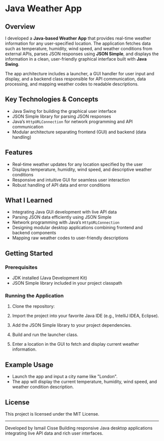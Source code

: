 # Java Weather App

## Overview

I developed a **Java-based Weather App** that provides real-time weather information for any user-specified location. The application fetches data such as temperature, humidity, wind speed, and weather conditions from external APIs, parses JSON responses using **JSON Simple**, and displays the information in a clean, user-friendly graphical interface built with **Java Swing**.

The app architecture includes a launcher, a GUI handler for user input and display, and a backend class responsible for API communication, data processing, and mapping weather codes to readable descriptions.

## Key Technologies & Concepts

- Java Swing for building the graphical user interface  
- JSON Simple library for parsing JSON responses  
- Java’s `HttpURLConnection` for network programming and API communication  
- Modular architecture separating frontend (GUI) and backend (data handling)  

## Features

- Real-time weather updates for any location specified by the user  
- Displays temperature, humidity, wind speed, and descriptive weather conditions  
- Responsive and intuitive GUI for seamless user interaction  
- Robust handling of API data and error conditions  

## What I Learned

- Integrating Java GUI development with live API data  
- Parsing JSON data efficiently using JSON Simple  
- Network programming with Java’s `HttpURLConnection`  
- Designing modular desktop applications combining frontend and backend components  
- Mapping raw weather codes to user-friendly descriptions  

## Getting Started

### Prerequisites

- JDK installed (Java Development Kit)  
- JSON Simple library included in your project classpath  

### Running the Application

1. Clone the repository:


2. Import the project into your favorite Java IDE (e.g., IntelliJ IDEA, Eclipse).

3. Add the JSON Simple library to your project dependencies.

4. Build and run the launcher class.

5. Enter a location in the GUI to fetch and display current weather information.

## Example Usage

- Launch the app and input a city name like "London".  
- The app will display the current temperature, humidity, wind speed, and weather condition description.

## License

This project is licensed under the MIT License.

---

Developed by Ismail Cisse
Building responsive Java desktop applications integrating live API data and rich user interfaces.
